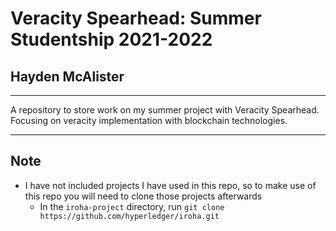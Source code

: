 # Veracity Spearhead: Summer Studentship 2021-2022
## Hayden McAlister
---
A repository to store work on my summer project with Veracity Spearhead. Focusing on veracity implementation with blockchain technologies.

---
## Note
- I have not included projects I have used in this repo, so to make use of this repo you will need to clone those projects afterwards
    - In the `iroha-project` directory, run `git clone https://github.com/hyperledger/iroha.git`
